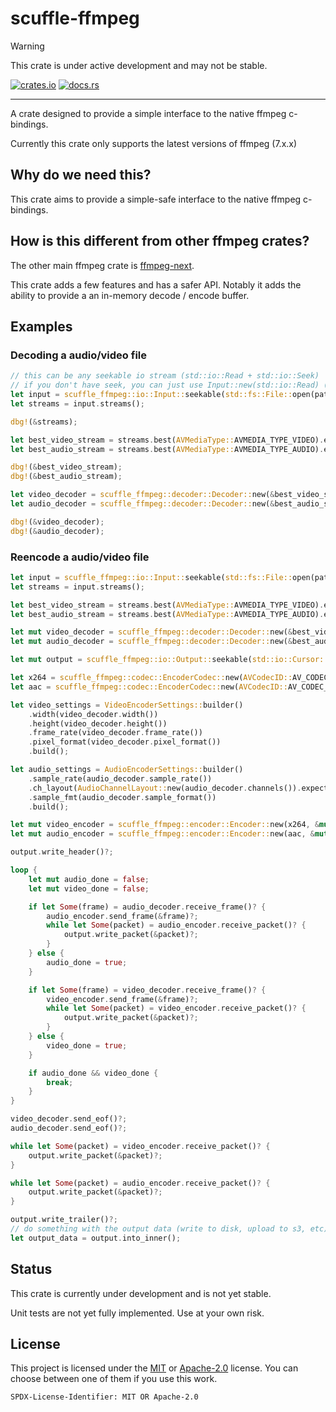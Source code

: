 # scuffle-ffmpeg

> [!WARNING]  
> This crate is under active development and may not be stable.

[![crates.io](https://img.shields.io/crates/v/scuffle-ffmpeg.svg)](https://crates.io/crates/scuffle-ffmpeg) [![docs.rs](https://img.shields.io/docsrs/scuffle-ffmpeg)](https://docs.rs/scuffle-ffmpeg)

---

A crate designed to provide a simple interface to the native ffmpeg c-bindings.

Currently this crate only supports the latest versions of ffmpeg (7.x.x)

## Why do we need this?

This crate aims to provide a simple-safe interface to the native ffmpeg c-bindings.

## How is this different from other ffmpeg crates?

The other main ffmpeg crate is [ffmpeg-next](https://github.com/zmwangx/rust-ffmpeg).

This crate adds a few features and has a safer API. Notably it adds the ability to provide a an in-memory decode / encode buffer.

## Examples

### Decoding a audio/video file

```rust
// this can be any seekable io stream (std::io::Read + std::io::Seek)
// if you don't have seek, you can just use Input::new(std::io::Read) (no seeking support)
let input = scuffle_ffmpeg::io::Input::seekable(std::fs::File::open(path)?)?;
let streams = input.streams();

dbg!(&streams);

let best_video_stream = streams.best(AVMediaType::AVMEDIA_TYPE_VIDEO).expect("no video stream found");
let best_audio_stream = streams.best(AVMediaType::AVMEDIA_TYPE_AUDIO).expect("no audio stream found");

dbg!(&best_video_stream);
dbg!(&best_audio_stream);

let video_decoder = scuffle_ffmpeg::decoder::Decoder::new(&best_video_stream)?.video().expect("not an video decoder");
let audio_decoder = scuffle_ffmpeg::decoder::Decoder::new(&best_audio_stream)?.audio().expect("not an audio decoder");

dbg!(&video_decoder);
dbg!(&audio_decoder);
```

### Reencode a audio/video file
```rust
let input = scuffle_ffmpeg::io::Input::seekable(std::fs::File::open(path)?)?;
let streams = input.streams();

let best_video_stream = streams.best(AVMediaType::AVMEDIA_TYPE_VIDEO).expect("no video stream found");
let best_audio_stream = streams.best(AVMediaType::AVMEDIA_TYPE_AUDIO).expect("no audio stream found");

let mut video_decoder = scuffle_ffmpeg::decoder::Decoder::new(&best_video_stream)?.video().expect("not an video decoder");
let mut audio_decoder = scuffle_ffmpeg::decoder::Decoder::new(&best_audio_stream)?.audio().expect("not an audio decoder");

let mut output = scuffle_ffmpeg::io::Output::seekable(std::io::Cursor::new(Vec::new()), OutputOptions::builder().format_name("mp4")?.build())?;

let x264 = scuffle_ffmpeg::codec::EncoderCodec::new(AVCodecID::AV_CODEC_ID_H264).expect("no h264 encoder found");
let aac = scuffle_ffmpeg::codec::EncoderCodec::new(AVCodecID::AV_CODEC_ID_AAC).expect("no aac encoder found");

let video_settings = VideoEncoderSettings::builder()
    .width(video_decoder.width())
    .height(video_decoder.height())
    .frame_rate(video_decoder.frame_rate())
    .pixel_format(video_decoder.pixel_format())
    .build();

let audio_settings = AudioEncoderSettings::builder()
    .sample_rate(audio_decoder.sample_rate())
    .ch_layout(AudioChannelLayout::new(audio_decoder.channels()).expect("invalid channel layout"))
    .sample_fmt(audio_decoder.sample_format())
    .build();

let mut video_encoder = scuffle_ffmpeg::encoder::Encoder::new(x264, &mut output, best_video_stream.time_base(), best_video_stream.time_base(), video_settings).expect("not an video encoder");
let mut audio_encoder = scuffle_ffmpeg::encoder::Encoder::new(aac, &mut output, best_audio_stream.time_base(), best_audio_stream.time_base(), audio_settings).expect("not an audio encoder");

output.write_header()?;

loop {
    let mut audio_done = false;
    let mut video_done = false;

    if let Some(frame) = audio_decoder.receive_frame()? {
        audio_encoder.send_frame(&frame)?;
        while let Some(packet) = audio_encoder.receive_packet()? {
            output.write_packet(&packet)?;
        }
    } else {
        audio_done = true;
    }

    if let Some(frame) = video_decoder.receive_frame()? {
        video_encoder.send_frame(&frame)?;
        while let Some(packet) = video_encoder.receive_packet()? {
            output.write_packet(&packet)?;
        }
    } else {
        video_done = true;
    }

    if audio_done && video_done {
        break;
    }
}

video_decoder.send_eof()?;
audio_decoder.send_eof()?;

while let Some(packet) = video_encoder.receive_packet()? {
    output.write_packet(&packet)?;
}

while let Some(packet) = audio_encoder.receive_packet()? {
    output.write_packet(&packet)?;
}

output.write_trailer()?;
// do something with the output data (write to disk, upload to s3, etc)
let output_data = output.into_inner();
```

## Status

This crate is currently under development and is not yet stable.

Unit tests are not yet fully implemented. Use at your own risk.

## License

This project is licensed under the [MIT](./LICENSE.MIT) or [Apache-2.0](./LICENSE.Apache-2.0) license.
You can choose between one of them if you use this work.

`SPDX-License-Identifier: MIT OR Apache-2.0`
